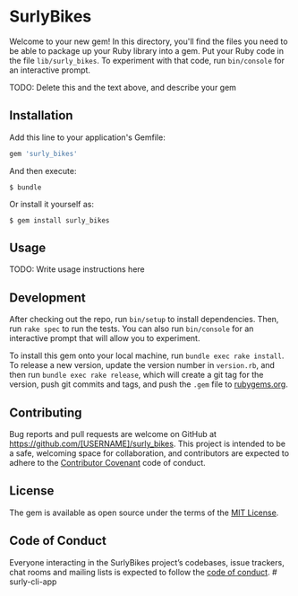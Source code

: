 # SurlyBikes

Welcome to your new gem! In this directory, you'll find the files you need to be able to package up your Ruby library into a gem. Put your Ruby code in the file `lib/surly_bikes`. To experiment with that code, run `bin/console` for an interactive prompt.

TODO: Delete this and the text above, and describe your gem

## Installation

Add this line to your application's Gemfile:

```ruby
gem 'surly_bikes'
```

And then execute:

    $ bundle

Or install it yourself as:

    $ gem install surly_bikes

## Usage

TODO: Write usage instructions here

## Development

After checking out the repo, run `bin/setup` to install dependencies. Then, run `rake spec` to run the tests. You can also run `bin/console` for an interactive prompt that will allow you to experiment.

To install this gem onto your local machine, run `bundle exec rake install`. To release a new version, update the version number in `version.rb`, and then run `bundle exec rake release`, which will create a git tag for the version, push git commits and tags, and push the `.gem` file to [rubygems.org](https://rubygems.org).

## Contributing

Bug reports and pull requests are welcome on GitHub at https://github.com/[USERNAME]/surly_bikes. This project is intended to be a safe, welcoming space for collaboration, and contributors are expected to adhere to the [Contributor Covenant](http://contributor-covenant.org) code of conduct.

## License

The gem is available as open source under the terms of the [MIT License](https://opensource.org/licenses/MIT).

## Code of Conduct

Everyone interacting in the SurlyBikes project’s codebases, issue trackers, chat rooms and mailing lists is expected to follow the [code of conduct](https://github.com/[USERNAME]/surly_bikes/blob/master/CODE_OF_CONDUCT.md).
#   s u r l y - c l i - a p p  
 